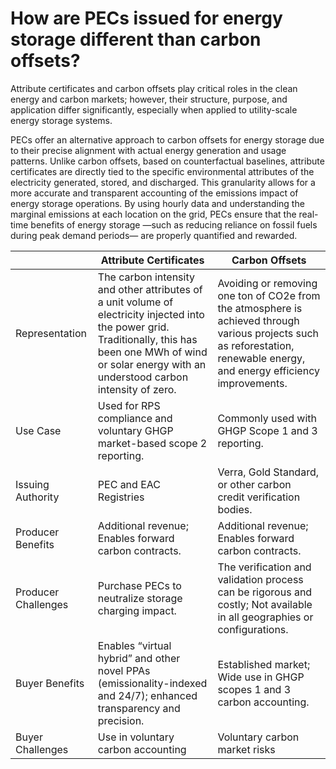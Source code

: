 # How are PECs issued for energy storage different than carbon offsets?

Attribute certificates and carbon offsets play critical roles in the clean energy and carbon markets; however, their structure, purpose, and application differ significantly, especially when applied to utility-scale energy storage systems.

PECs offer an alternative approach to carbon offsets for energy storage due to their precise alignment with actual energy generation and usage patterns. Unlike carbon offsets, based on counterfactual baselines, attribute certificates are directly tied to the specific environmental attributes of the electricity generated, stored, and discharged. This granularity allows for a more accurate and transparent accounting of the emissions impact of energy storage operations. By using hourly data and understanding the marginal emissions at each location on the grid, PECs ensure that the real-time benefits of energy storage —such as reducing reliance on fossil fuels during peak demand periods— are properly quantified and rewarded.



|                     | Attribute Certificates                                                                                                                                                                                            | Carbon Offsets                                                                                                                                                             |
| ------------------- | ----------------------------------------------------------------------------------------------------------------------------------------------------------------------------------------------------------------- | -------------------------------------------------------------------------------------------------------------------------------------------------------------------------- |
| Representation      | The carbon intensity and other attributes of a unit volume of electricity injected into the power grid. Traditionally, this has been one MWh of wind or solar energy with an understood carbon intensity of zero. | Avoiding or removing one ton of CO2e from the atmosphere is achieved through various projects such as reforestation, renewable energy, and energy efficiency improvements. |
| Use Case            | Used for RPS compliance and voluntary GHGP market-based scope 2 reporting.                                                                                                                                        | Commonly used with GHGP Scope 1 and 3 reporting.                                                                                                                           |
| Issuing Authority   | PEC and EAC Registries                                                                                                                                                                                            | Verra, Gold Standard, or other carbon credit verification bodies.                                                                                                          |
| Producer Benefits   | Additional revenue; Enables forward carbon contracts.                                                                                                                                                             | Additional revenue; Enables forward carbon contracts.                                                                                                                      |
| Producer Challenges | Purchase PECs to neutralize storage charging impact.                                                                                                                                                              | The verification and validation process can be rigorous and costly; Not available in all geographies or configurations.                                                    |
| Buyer Benefits      | Enables “virtual hybrid” and other novel PPAs (emissionality-indexed and 24/7); enhanced transparency and precision.                                                                                              | Established market; Wide use in GHGP scopes 1 and 3 carbon accounting.                                                                                                     |
| Buyer Challenges    | Use in voluntary carbon accounting                                                                                                                                                                                | Voluntary carbon market risks                                                                                                                                              |
